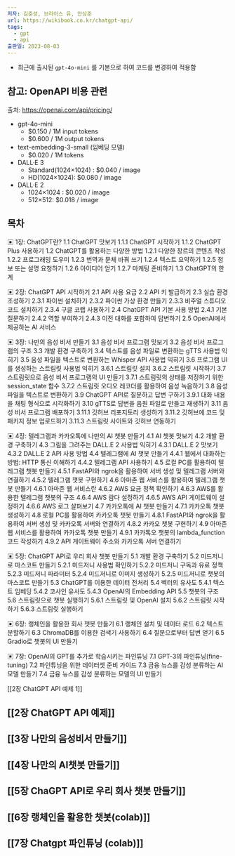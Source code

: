 ```yaml
---
저자: 김준성, 브라이스 유, 안상준
url: https://wikibook.co.kr/chatgpt-api/
tags:
  - gpt
  - api
출판일: 2023-08-03
---
```

-  최근에 출시된 `gpt-4o-mini` 를  기본으로 하여 코드를 변경하여 적용함

## 참고: OpenAPI 비용 관련
출처: https://openai.com/api/pricing/
- gpt-4o-mini
	- $0.150 / 1M input tokens
	- $0.600 / 1M output tokens
- text-embedding-3-small (임베딩 모델)
	- $0.020 / 1M tokens
- DALL·E 3
	- Standard(1024×1024) : $0.040 / image
	- HD(1024×1024): $0.080 / image
- DALL·E 2
	- 1024×1024 : $0.020 / image
	- 512×512: $0.018 / image

## 목차
▣ 1장: ChatGPT란?
1.1 ChatGPT 맛보기
 1.1.1 ChatGPT 시작하기
 1.1.2 ChatGPT Plus 사용하기
1.2 ChatGPT를 활용하는 다양한 방법
 1.2.1 다양한 장르의 콘텐츠 작성
 1.2.2 프로그래밍 도우미
 1.2.3 번역과 문체 바꿔 쓰기
 1.2.4 텍스트 요약하기
 1.2.5 정보 또는 설명 요청하기
 1.2.6 아이디어 얻기
 1.2.7 마케팅 준비하기
1.3 ChatGPT의 한계
 
▣ 2장: ChatGPT API 시작하기
2.1 API 사용 요금
2.2 API 키 발급하기
2.3 실습 환경 조성하기
 2.3.1 파이썬 설치하기
 2.3.2 파이썬 가상 환경 만들기
 2.3.3 비주얼 스튜디오 코드 설치하기
 2.3.4 구글 코랩 사용하기
2.4 ChatGPT API 기본 사용 방법
 2.4.1 기본 질문하기
 2.4.2 역할 부여하기
 2.4.3 이전 대화를 포함하여 답변하기
2.5 OpenAI에서 제공하는 AI 서비스
 
▣ 3장: 나만의 음성 비서 만들기
3.1 음성 비서 프로그램 맛보기
3.2 음성 비서 프로그램의 구조
3.3 개발 환경 구축하기
3.4 텍스트를 음성 파일로 변환하는 gTTS 사용법 익히기
3.5 음성 파일을 텍스트로 변환하는 Whisper API 사용법 익히기
3.6 프로그램 UI를 생성하는 스트림릿 사용법 익히기
 3.6.1 스트림릿 설치
 3.6.2 스트림릿 시작하기
3.7 스트림릿으로 음성 비서 프로그램의 UI 만들기
 3.7.1 스트림릿의 상태를 저장하기 위한 session_state 함수
 3.7.2 스트림릿 오디오 레코더를 활용하여 음성 녹음하기
3.8 음성 파일을 텍스트로 변환하기
3.9 ChatGPT API로 질문하고 답변 구하기
 3.9.1 대화 내용을 채팅 형식으로 시각화하기
3.10 gTTS로 답변을 음원 파일로 만들고 재생하기
3.11 음성 비서 프로그램 배포하기
 3.11.1 깃허브 리포지토리 생성하기
 3.11.2 깃허브에 코드 및 패키지 정보 업로드하기
 3.11.3 스트림릿 사이트와 깃허브 연동하기
 
▣ 4장: 텔레그램과 카카오톡에 나만의 AI 챗봇 만들기
4.1 AI 챗봇 맛보기
4.2 개발 환경 구축하기
4.3 그림을 그려주는 DALL.E 2 사용법 익히기
 4.3.1 DALL.E 2 맛보기
 4.3.2 DALL.E 2 API 사용 방법
4.4 텔레그램에 AI 챗봇 만들기
 4.4.1 웹에서 대화하는 방법: HTTP 통신 이해하기
 4.4.2 텔레그램 API 사용하기
4.5 로컬 PC를 활용하여 텔레그램 챗봇 만들기
 4.5.1 FastAPI와 ngrok을 활용하여 서버 생성 및 텔레그램 서버와 연결하기
 4.5.2 텔레그램 챗봇 구현하기
4.6 아마존 웹 서비스를 활용하여 텔레그램 챗봇 만들기
 4.6.1 아마존 웹 서비스란
 4.6.2 AWS 요금 정책 확인하기
 4.6.3 AWS를 활용한 텔레그램 챗봇의 구조
 4.6.4 AWS 람다 설정하기
 4.6.5 AWS API 게이트웨이 설정하기
 4.6.6 AWS 로그 살펴보기
4.7 카카오톡에 AI 챗봇 만들기
 4.7.1 카카오톡 챗봇 생성하기
4.8 로컬 PC를 활용하여 카카오톡 챗봇 만들기
 4.8.1 FastAPI와 ngrok을 활용하여 서버 생성 및 카카오톡 서버와 연결하기
 4.8.2 카카오 챗봇 구현하기
4.9 아마존 웹 서비스를 활용하여 카카오톡 챗봇 만들기
 4.9.1 카카톡오 챗봇의 lambda_function 코드 작성하기
 4.9.2 API 게이트웨이 주소와 카카오톡 서버 연결하기
 
▣ 5장: ChatGPT API로 우리 회사 챗봇 만들기
5.1 개발 환경 구축하기
5.2 미드저니로 마스코트 만들기
 5.2.1 미드저니 사용법 확인하기
 5.2.2 미드저니 구독과 유료 정책
 5.2.3 미드저니 파라미터
 5.2.4 미드저니로 이미지 생성하기
 5.2.5 미드저니로 챗봇의 마스코트 만들기
5.3 ChatGPT를 이용한 데이터 전처리
5.4 벡터의 유사도
 5.4.1 텍스트 임베딩
 5.4.2 코사인 유사도
 5.4.3 OpenAI의 Embedding API
5.5 챗봇의 구조
5.6 스트림릿으로 챗봇 실행하기
 5.6.1 스트림릿 및 OpenAI 설치
 5.6.2 스트림릿 시작하기
 5.6.3 스트림릿 실행하기
 
▣ 6장: 랭체인을 활용한 회사 챗봇 만들기
6.1 랭체인 설치 및 데이터 로드
6.2 텍스트 분할하기
6.3 ChromaDB를 이용한 검색기 사용하기
6.4 질문으로부터 답변 얻기
6.5 Gradio로 챗봇의 UI 만들기
 
▣ 7장: OpenAI의 GPT를 추가로 학습시키는 파인튜닝
7.1 GPT-3의 파인튜닝(fine-tuning)
7.2 파인튜닝을 위한 데이터셋 준비 가이드
7.3 금융 뉴스를 감성 분류하는 AI 모델 만들기
7.4 금융 뉴스를 감성 분류하는 모델의 UI 만들기


[[2장 ChatGPT API 예제 1]]


## [[2장 ChatGPT API 예제]]

## [[3장 나만의 음성비서 만들기]]

## [[4장 나만의 AI챗봇 만들기]]

## [[5장 ChaGPT API로 우리 회사 챗봇 만들기]]

## [[6장 랭체인을 활용한 챗봇(colab)]]

## [[7장 Chatgpt 파인튜닝 (colab)]]